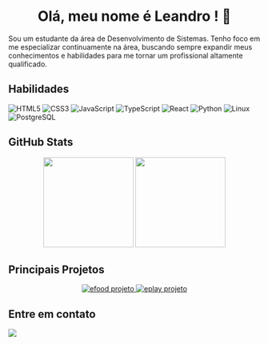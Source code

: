 <h1 align="center">Olá, meu nome é Leandro ! 👋</h1>

<p>Sou um estudante da área de Desenvolvimento de Sistemas. Tenho foco em me especializar continuamente na área, buscando sempre expandir meus conhecimentos e habilidades para me tornar um profissional altamente qualificado.</p>

<h2>Habilidades</h2>

<p>
  <img loading="lazy" src="https://img.shields.io/badge/HTML5-E34F26?style=for-the-badge&logo=html5&logoColor=white" alt="HTML5">
  <img loading="lazy" src="https://img.shields.io/badge/CSS3-1572B6?style=for-the-badge&logo=css3&logoColor=white" alt="CSS3">
  <img loading="lazy" src="https://img.shields.io/badge/JavaScript-F7DF1E?style=for-the-badge&logo=javascript&logoColor=black" alt="JavaScript">
  <img loading="lazy" src="https://img.shields.io/badge/TypeScript-3178C6?style=for-the-badge&logo=typescript&logoColor=white" alt="TypeScript">
  <img loading="lazy" src="https://img.shields.io/badge/React-20232A?style=for-the-badge&logo=react&logoColor=61DAFB" alt="React">
  <img loading="lazy" src="https://img.shields.io/badge/Python-FFD43B?style=for-the-badge&logo=python&logoColor=blue" alt="Python">
  <img loading="lazy" src="https://img.shields.io/badge/Linux-FCC624?style=for-the-badge&logo=linux&logoColor=black" alt="Linux">
  <img loading="lazy" src="https://img.shields.io/badge/PostgreSQL-4169E1?style=for-the-badge&logo=postgresql&logoColor=white" alt="PostgreSQL">
</p>

<h2>GitHub Stats</h2>

<div align="center">
  <img loading="lazy" height="180em" src="https://github-readme-stats.vercel.app/api?username=leandrosousaljs&show_icons=true&theme=dark"/>
  <img loading="lazy" height="180em" src="https://github-readme-stats.vercel.app/api/top-langs/?username=leandrosousaljs&layout=compact&langs_count=7&theme=dark"/>
</div>

<h2>Principais Projetos</h2>

<p align="center">
  <a href="https://ljs-efood.vercel.app/" target="_blank">
    <img loading="lazy" src="https://github-readme-stats.vercel.app/api/pin/?username=leandrosousaljs&repo=efood&theme=dark" alt="efood projeto">
  </a>
  <a href="https://ljs-eplay.vercel.app/" target="_blank">
    <img loading="lazy" src="https://github-readme-stats.vercel.app/api/pin/?username=leandrosousaljs&repo=eplay&theme=dark" alt="eplay projeto">
  </a>
</p>

<h2>Entre em contato</h2>

<div>
<a href="https://www.linkedin.com/in/leandrosousaljs" target="_blank"><img loading="lazy" src="https://img.shields.io/badge/-LinkedIn-%230077B5?style=for-the-badge&logo=linkedin&logoColor=white" target="_blank"></a>   
</div>
